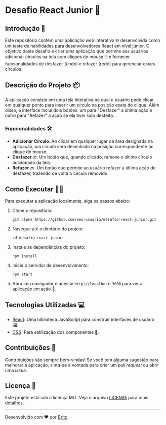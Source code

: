 # Desafio React Junior 🚀

## Introdução 📝

Este repositório contém uma aplicação web interativa 🌐 desenvolvida como um teste de habilidades para desenvolvedores React em nível júnior. O objetivo deste desafio é criar uma aplicação que permite aos usuários adicionar círculos na tela com cliques do mouse 🖱️ e fornecer funcionalidades de desfazer (undo) e refazer (redo) para gerenciar esses círculos.

## Descrição do Projeto 📦

A aplicação consiste em uma tela interativa na qual o usuário pode clicar em qualquer ponto para inserir um círculo na posição exata do clique. Além disso, a interface inclui dois botões: um para "Desfazer" a última ação e outro para "Refazer" a ação se ela tiver sido desfeita.

### Funcionalidades 🛠️

- **Adicionar Círculo**: Ao clicar em qualquer lugar da área designada na aplicação, um círculo será desenhado na posição correspondente ao clique do mouse.
- **Desfazer** 🔙: Um botão que, quando clicado, remove o último círculo adicionado da tela.
- **Refazer** 🔜: Um botão que permite ao usuário refazer a última ação de desfazer, trazendo de volta o círculo removido.

## Como Executar 🏃‍♂️

Para executar a aplicação localmente, siga os passos abaixo:

1. Clone o repositório:
    ```
    git clone https://github.com/seu-usuario/desafio-react-junior.git
    ```
2. Navegue até o diretório do projeto:
    ```
    cd desafio-react-junior
    ```
3. Instale as dependências do projeto:
    ```
    npm install
    ```
4. Inicie o servidor de desenvolvimento:
    ```
    npm start
    ```
5. Abra seu navegador e acesse `http://localhost:3000` para ver a aplicação em ação 🎉.

## Tecnologias Utilizadas 💻

- [React](https://reactjs.org/): Uma biblioteca JavaScript para construir interfaces de usuário 🖼️.
- [CSS](https://developer.mozilla.org/en-US/docs/Web/CSS): Para estilização dos componentes 🎨.

## Contribuições 🤝

Contribuições são sempre bem-vindas! Se você tem alguma sugestão para melhorar a aplicação, sinta-se à vontade para criar um *pull request* ou abrir uma *issue*.

## Licença 📄

Este projeto está sob a licença MIT. Veja o arquivo [LICENSE](LICENSE.md) para mais detalhes.

---

Desenvolvido com ❤️ por [Brito](https://github.com/britooo).
